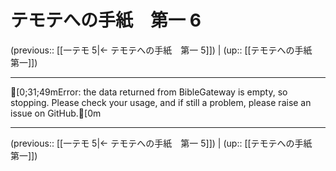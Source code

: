 # テモテへの手紙　第一 6

(previous:: [[一テモ 5|← テモテへの手紙　第一 5]]) | (up:: [[テモテへの手紙　第一]])

***
[0;31;49mError: the data returned from BibleGateway is empty, so stopping. Please check your usage, and if still a problem, please raise an issue on GitHub.[0m

***

(previous:: [[一テモ 5|← テモテへの手紙　第一 5]]) | (up:: [[テモテへの手紙　第一]])
